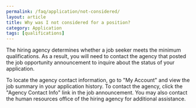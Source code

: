 ```yaml
---
permalink: /faq/application/not-considered/
layout: article
title: Why was I not considered for a position?
category: Application
tags: [qualifications]
---
```


The hiring agency determines whether a job seeker meets the minimum qualifications. As a result, you will need to contact the agency that posted the job opportunity announcement to inquire about the status of your application.

To locate the agency contact information, go to "My Account" and view the job summary in your application history. To contact the agency, click the "Agency Contact Info" link in the job announcement. You may also contact the human resources office of the hiring agency for additional assistance.
